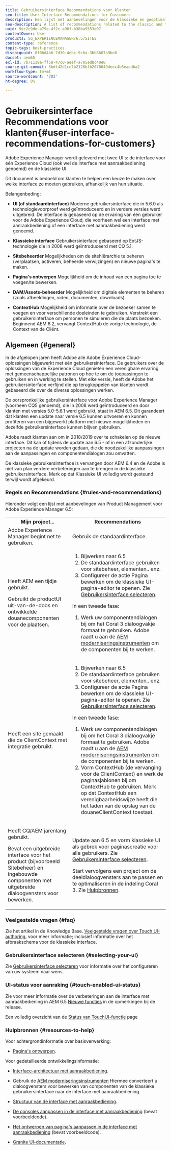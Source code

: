 ```yaml
---
title: Gebruikersinterface Recommendations voor klanten
seo-title: User Interface Recommendations for Customers
description: Een lijst met aanbevelingen voor de klassieke en geoptimaliseerde gebruikersinterfaces.
seo-description: A list of recommendations related to the classic and touch-optimized user interfaces.
uuid: 9ec2c9de-a79e-4f2c-a90f-b38ba9553e07
contentOwner: User
products: SG_EXPERIENCEMANAGER/6.5/SITES
content-type: reference
topic-tags: best-practices
discoiquuid: 8f06d4b6-7d30-4ebc-9c6a-3bb8607a9be8
docset: aem65
exl-id: 7b71119a-ff58-47c0-aeef-a705ed8c40e0
source-git-commit: 5bdf42d1ce7b2126bfb2670049deec4b6eaedba2
workflow-type: tm+mt
source-wordcount: '783'
ht-degree: 0%

---
```


# Gebruikersinterface Recommendations voor klanten{#user-interface-recommendations-for-customers}

Adobe Experience Manager wordt geleverd met twee UI&#39;s: de interface voor één Experience Cloud (ook wel de interface met aanraakbediening genoemd) en de klassieke UI.

Dit document is bedoeld om klanten te helpen een keuze te maken over welke interface ze moeten gebruiken, afhankelijk van hun situatie.

Belangenbeding:

* **UI (of standaardinterface)**
Moderne gebruikersinterface die in 5.6.0 als technologievoorproef werd geïntroduceerd en in verdere versies werd uitgebreid. De interface is gebaseerd op de ervaring van één gebruiker voor de Adobe Experience Cloud, die voorheen wel een interface met aanraakbediening of een interface met aanraakbediening werd genoemd.

* **Klassieke interface**
Gebruikersinterface gebaseerd op ExtJS-technologie die in 2008 werd geïntroduceerd met CQ 5.1.

* **Sitebeheerder**
Mogelijkheden om de sitehiërarchie te beheren (verplaatsen, activeren, beheerde verwijzingen) en nieuwe pagina&#39;s te maken.

* **Pagina&#39;s ontwerpen**
Mogelijkheid om de inhoud van een pagina toe te voegen/te bewerken.

* **DAM/Assets-beheerder**
Mogelijkheid om digitale elementen te beheren (zoals afbeeldingen, video, documenten, downloads).

* **ContextHub**
Mogelijkheid om informatie over de bezoeker samen te voegen en voor verschillende doeleinden te gebruiken. Verstrekt een gebruikersinterface om personen te simuleren die de plaats bezoeken. Beginnend AEM 6.2, vervangt ContextHub de vorige technologie, de Context van de Cliënt.

## Algemeen {#general}

In de afgelopen jaren heeft Adobe alle Adobe Experience Cloud-oplossingen bijgewerkt met één gebruikersinterface. De gebruikers over de oplossingen van de Experience Cloud genieten een verenigbare ervaring met gemeenschappelijke patronen op hoe te om de toepassingen te gebruiken en in werking te stellen. Met elke versie, heeft de Adobe het gebruikersinterface verfijnd die op terugkoppelen van klanten wordt gebaseerd die over de diverse oplossingen werken.

De oorspronkelijke gebruikersinterface voor Adobe Experience Manager (voorheen CQ5 genoemd), die in 2008 werd geïntroduceerd en door klanten met versies 5.0-5.6.1 werd gebruikt, staat in AEM 6.5. Dit garandeert dat klanten een update naar versie 6.5 kunnen uitvoeren en kunnen profiteren van een bijgewerkt platform met nieuwe mogelijkheden en dezelfde gebruikersinterface kunnen blijven gebruiken.

Adobe raadt klanten aan om in 2018/2019 over te schakelen op de nieuwe interface. Dit kan of tijdens de update aan 6.5 - of in een afzonderlijke projecten na de update worden gedaan, die de noodzakelijke aanpassingen aan de aanpassingen en componentendialogen zou omvatten.

De klassieke gebruikersinterface is vervangen door AEM 6.4 en de Adobe is niet van plan verdere verbeteringen aan te brengen in de klassieke gebruikersinterface. Merk op dat Klassieke UI volledig wordt gesteund terwijl wordt afgekeurd.

### Regels en Recommendations {#rules-and-recommendations}

Hieronder volgt een lijst met aanbevelingen van Product Management voor Adobe Experience Manager 6.5:

<table>
 <tbody>
  <tr>
   <th>Mijn project...</th>
   <th>Recommendations</th>
  </tr>
  <tr>
   <td>Adobe Experience Manager begint net te gebruiken.</td>
   <td>Gebruik de standaardinterface.</td>
  </tr>
  <tr>
   <td><p>Heeft AEM een tijdje gebruikt.</p> <p>Gebruikt de productUI uit-van-de-doos en ontwikkelde douanecomponenten voor de plaatsen.<br /> </p> </td>
   <td>
    <ol>
     <li>Bijwerken naar 6.5</li>
     <li>De standaardinterface gebruiken voor sitebeheer, elementen.. enz.<br /> </li>
     <li>Configureer de actie Pagina bewerken om de klassieke UI-pagina-editor te openen. Zie <a href="#selecting-your-ui">Gebruikersinterface selecteren</a>.</li>
    </ol> <p>In een tweede fase:</p>
    <ol>
     <li>Werk uw componentendialogen bij om het Coral 3 dialoogvakje formaat te gebruiken. Adobe raadt u aan de <a href="/help/sites-developing/modernization-tools.md">AEM moderniseringsinstrumenten</a> om de componenten bij te werken.</li>
    </ol> </td>
  </tr>
  <tr>
   <td>Heeft een site gemaakt die de ClientContext met integratie gebruikt.<br /> </td>
   <td>
    <ol>
     <li>Bijwerken naar 6.5</li>
     <li>De standaardinterface gebruiken voor sitebeheer, elementen.. enz.</li>
     <li>Configureer de actie Pagina bewerken om de klassieke UI-pagina-editor te openen. Zie <a href="#selecting-your-ui">Gebruikersinterface selecteren</a>.</li>
    </ol> <p>In een tweede fase:</p>
    <ol>
     <li>Werk uw componentendialogen bij om het Coral 3 dialoogvakje formaat te gebruiken. Adobe raadt u aan de <a href="/help/sites-developing/modernization-tools.md">AEM moderniseringsinstrumenten</a> om de componenten bij te werken.</li>
     <li>Vorm ContextHub (de vervanging voor de ClientContext) en werk de paginasjablonen bij om ContextHub te gebruiken. Merk op dat ContextHub een verenigbaarheidswijze heeft die het laden van de opslag van de douaneClientContext toestaat.</li>
    </ol> </td>
  </tr>
  <tr>
   <td><p>Heeft CQ/AEM jarenlang gebruikt.</p> <p>Bevat een uitgebreide interface voor het product (bijvoorbeeld Sitebeheer) en ingebouwde componenten met uitgebreide dialoogvensters voor bewerken.</p> </td>
   <td><p>Update aan 6.5 en vorm klassieke UI als gebrek voor paginascreatie voor alle gebruikers. Zie <a href="#selecting-your-ui">Gebruikersinterface selecteren</a>.</p> <p>Start vervolgens een project om de deeldialoogvensters aan te passen en te optimaliseren in de indeling Coral 3. Zie <a href="#resources-to-help">Hulpbronnen</a>.<br /> </p> </td>
  </tr>
 </tbody>
</table>

### Veelgestelde vragen {#faq}

Zie het artikel in de Knowledge Base. [Veelgestelde vragen over Touch UI-authoring](https://helpx.adobe.com/experience-manager/kb/index/touchui_faq.html), voor meer informatie; inclusief informatie over het afbraakschema voor de klassieke interface.

### Gebruikersinterface selecteren {#selecting-your-ui}

Zie [Gebruikersinterface selecteren](/help/sites-authoring/select-ui.md) voor informatie over het configureren van uw systeem naar wens.

### UI-status voor aanraking {#touch-enabled-ui-status}

Zie voor meer informatie over de verbeteringen aan de interface met aanraakbediening in AEM 6.5 [Nieuwe functies](/help/release-notes/release-notes.md#what-s-new) in de opmerkingen bij de release.

Een volledig overzicht van de [Status van TouchUI-functie](/help/release-notes/touch-ui-features-status.md) page

### Hulpbronnen {#resources-to-help}

Voor achtergrondinformatie over basisverwerking:

* [Pagina&#39;s ontwerpen](/help/sites-authoring/page-authoring.md).

Voor gedetailleerde ontwikkelingsinformatie:

* [Interface-architectuur met aanraakbediening](/help/sites-developing/touch-ui-concepts.md).
* Gebruik de [AEM moderniseringsinstrumenten](/help/sites-developing/modernization-tools.md) Hiermee converteert u dialoogvensters voor bewerken van componenten van de klassieke gebruikersinterface naar de interface met aanraakbediening.

* [Structuur van de interface met aanraakbediening](/help/sites-developing/touch-ui-structure.md).

* [De consoles aanpassen in de interface met aanraakbediening](/help/sites-developing/customizing-consoles-touch.md) (bevat voorbeeldcode).

* [Het ontwerpen van pagina&#39;s aanpassen in de interface met aanraakbediening](/help/sites-developing/customizing-page-authoring-touch.md) (bevat voorbeeldcode).

* [Granite UI-documentatie](https://helpx.adobe.com/experience-manager/6-5/sites/developing/using/reference-materials/granite-ui/api/index.html).
